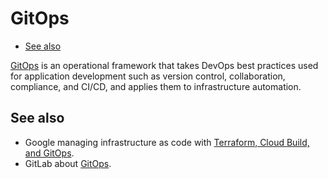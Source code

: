 # GitOps

- [See also](#see-also)

[GitOps](https://www.weave.works/blog/gitops-operations-by-pull-request) is an operational framework that takes DevOps best practices used for application development such as version control, collaboration, compliance, and CI/CD, and applies them to infrastructure automation.

## See also

- Google managing infrastructure as code with [Terraform, Cloud Build, and GitOps](https://cloud.google.com/architecture/managing-infrastructure-as-code?hl=en&skip_cache=true).
- GitLab about [GitOps](https://about.gitlab.com/topics/gitops/).
